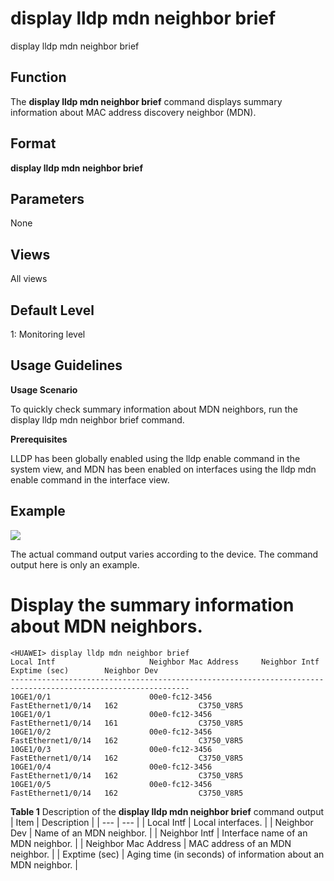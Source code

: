 display lldp mdn neighbor brief
===============================

display lldp mdn neighbor brief

Function
--------



The **display lldp mdn neighbor brief** command displays summary information about MAC address discovery neighbor (MDN).




Format
------

**display lldp mdn neighbor brief**


Parameters
----------

None

Views
-----

All views


Default Level
-------------

1: Monitoring level


Usage Guidelines
----------------

**Usage Scenario**



To quickly check summary information about MDN neighbors, run the display lldp mdn neighbor brief command.



**Prerequisites**



LLDP has been globally enabled using the lldp enable command in the system view, and MDN has been enabled on interfaces using the lldp mdn enable command in the interface view.




Example
-------

![](../public_sys-resources/note_3.0-en-us.png) 

The actual command output varies according to the device. The command output here is only an example.


# Display the summary information about MDN neighbors.
```
<HUAWEI> display lldp mdn neighbor brief
Local Intf                     Neighbor Mac Address     Neighbor Intf        Exptime (sec)        Neighbor Dev         
--------------------------------------------------------------------------------------------------------------
10GE1/0/1                      00e0-fc12-3456           FastEthernet1/0/14   162                  C3750_V8R5               
10GE1/0/1                      00e0-fc12-3456           FastEthernet1/0/14   161                  C3750_V8R5               
10GE1/0/2                      00e0-fc12-3456           FastEthernet1/0/14   162                  C3750_V8R5               
10GE1/0/3                      00e0-fc12-3456           FastEthernet1/0/14   162                  C3750_V8R5               
10GE1/0/4                      00e0-fc12-3456           FastEthernet1/0/14   162                  C3750_V8R5               
10GE1/0/5                      00e0-fc12-3456           FastEthernet1/0/14   162                  C3750_V8R5

```

**Table 1** Description of the **display lldp mdn neighbor brief** command output
| Item | Description |
| --- | --- |
| Local Intf | Local interfaces. |
| Neighbor Dev | Name of an MDN neighbor. |
| Neighbor Intf | Interface name of an MDN neighbor. |
| Neighbor Mac Address | MAC address of an MDN neighbor. |
| Exptime (sec) | Aging time (in seconds) of information about an MDN neighbor. |
